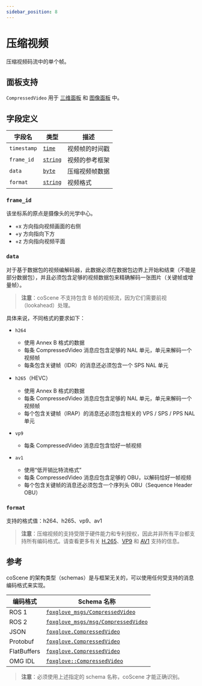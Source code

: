```yaml
---
sidebar_position: 8
---
```


# 压缩视频

压缩视频码流中的单个帧。

## 面板支持
`CompressedVideo` 用于 [三维面板](../4-panel/2-3d-panel.md) 和 [图像面板](../4-panel/5-image-panel.md) 中。

## 字段定义

| 字段名         | 类型      | 描述     |
|--------------|-----------|----------|
| `timestamp`    | [`time`](./built-in%20types#time)     | 视频帧的时间戳          |
| `frame_id`     | [`string`](./built-in%20types#string)     | 视频的参考框架                         |
| `data`     | [`byte`](./built-in%20types#bytes)  | 压缩视频帧数据       |
| `format`    | [`string`](./built-in%20types#string)  | 视频格式                         |

### `frame_id`
该坐标系的原点是摄像头的光学中心。
- +x 方向指向视频画面的右侧
- +y 方向指向下方
- +z 方向指向视频平面

### `data`
对于基于数据包的视频编解码器，此数据必须在数据包边界上开始和结束（不能是部分数据包），并且必须包含足够的视频数据包来精确解码一张图片（关键帧或增量帧）。

> **注意**：coScene 不支持包含 B 帧的视频流，因为它们需要前视（lookahead）处理。

具体来说，不同格式的要求如下：

 - `h264`
   - 使用 Annex B 格式的数据
   - 每条 CompressedVideo 消息应包含足够的 NAL 单元，单元来解码一个视频帧
   - 每条包含关键帧（IDR）的消息还必须包含一个 SPS NAL 单元

 - `h265`（HEVC）
   - 使用 Annex B 格式的数据
   - 每条 CompressedVideo 消息应包含足够的 NAL 单元，单元来解码一个视频帧
   - 每个包含关键帧（IRAP）的消息还必须包含相关的 VPS / SPS / PPS NAL 单元

 - `vp9`
    - 每条 CompressedVideo 消息应包含恰好一帧视频

 - `av1`
   - 使用“低开销比特流格式”
   - 每条 CompressedVideo 消息应包含足够的 OBU，以解码恰好一帧视频
   - 每个包含关键帧的消息还必须包含一个序列头 OBU（Sequence Header OBU）

### `format`
支持的格式值：h264、h265、vp9、av1

> **注意**：压缩视频的支持受限于硬件能力和专利授权，因此并非所有平台都支持所有编码格式。请查看更多有关 [H.265](https://caniuse.com/hevc)、[VP9](https://caniuse.com/webm) 和 [AV1](https://caniuse.com/av1) 支持的信息。

## 参考

coScene 的架构类型（schemas）是与框架无关的，可以使用任何受支持的消息编码格式来实现。

| 编码格式     | Schema 名称                     |
|--------------|----------------------------------|
| ROS 1        |   [`foxglove_msgs/CompressedVideo`](https://github.com/foxglove/foxglove-sdk/blob/main/schemas/ros1/CompressedVideo.msg) |
| ROS 2        |   [`foxglove_msgs/msg/CompressedVideo`](https://github.com/foxglove/foxglove-sdk/blob/main/schemas/ros2/CompressedVideo.msg) |
| JSON         |   [`foxglove.CompressedVideo`](https://github.com/foxglove/foxglove-sdk/blob/main/schemas/jsonschema/CompressedVideo.json) |
| Protobuf     |   [`foxglove.CompressedVideo`](https://github.com/foxglove/foxglove-sdk/blob/main/schemas/proto/foxglove/CompressedVideo.proto) |
| FlatBuffers  |   [`foxglove.CompressedVideo`](https://github.com/foxglove/foxglove-sdk/blob/main/schemas/flatbuffer/CompressedVideo.fbs) |
| OMG IDL      |   [`foxglove::CompressedVideo`](https://github.com/foxglove/foxglove-sdk/blob/main/schemas/omgidl/foxglove/CompressedVideo.idl) |
> **注意**：必须使用上述指定的 schema 名称，coScene 才能正确识别。
